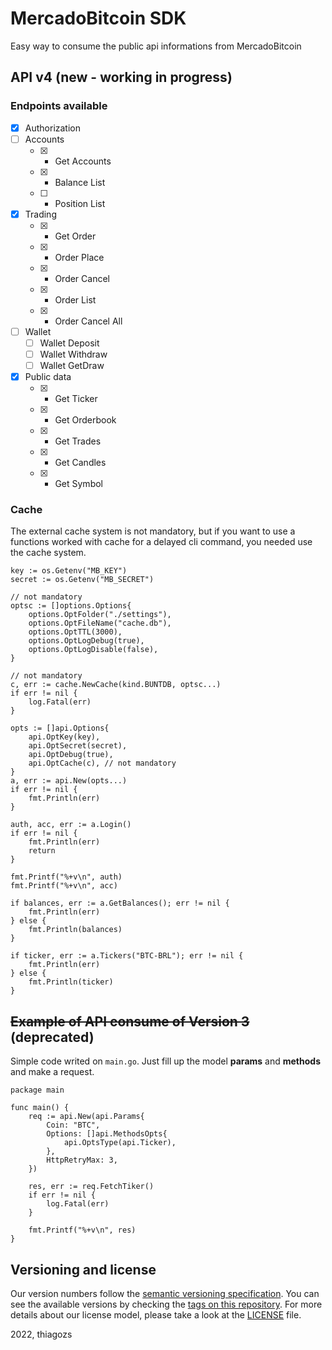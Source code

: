 # MercadoBitcoin SDK

Easy way to consume the public api informations from MercadoBitcoin

## API v4 (new - working in progress)

### Endpoints available

- [x] Authorization
- [ ] Accounts
	- [x] - Get Accounts
	- [x] - Balance List
	- [ ] - Position List
- [x] Trading
	- [x] - Get Order
	- [x] - Order Place
	- [x] - Order Cancel
	- [x] - Order List
	- [x] - Order Cancel All
- [ ] Wallet
	- [ ] Wallet Deposit
	- [ ] Wallet Withdraw
	- [ ] Wallet GetDraw
- [x] Public data
	- [x] - Get Ticker
	- [x] - Get Orderbook
	- [x] - Get Trades
	- [x] - Get Candles
	- [x] - Get Symbol

### Cache
The external cache system is not mandatory, but if you want to use a functions worked with cache for a delayed cli command, you needed use the cache system.

```golang
key := os.Getenv("MB_KEY")
secret := os.Getenv("MB_SECRET")

// not mandatory
optsc := []options.Options{
	options.OptFolder("./settings"),
	options.OptFileName("cache.db"),
	options.OptTTL(3000),
	options.OptLogDebug(true),
	options.OptLogDisable(false),
}

// not mandatory
c, err := cache.NewCache(kind.BUNTDB, optsc...)
if err != nil {
	log.Fatal(err)
}

opts := []api.Options{
	api.OptKey(key),
	api.OptSecret(secret),
	api.OptDebug(true),
	api.OptCache(c), // not mandatory
}
a, err := api.New(opts...)
if err != nil {
	fmt.Println(err)
}

auth, acc, err := a.Login()
if err != nil {
	fmt.Println(err)
	return
}

fmt.Printf("%+v\n", auth)
fmt.Printf("%+v\n", acc)

if balances, err := a.GetBalances(); err != nil {
	fmt.Println(err)
} else {
	fmt.Println(balances)
}

if ticker, err := a.Tickers("BTC-BRL"); err != nil {
	fmt.Println(err)
} else {
	fmt.Println(ticker)
}
```

## ~~Example of API consume of Version 3~~ (deprecated)

Simple code writed on `main.go`. Just fill up the model **params** and **methods** and make a request.

```golang
package main

func main() {
	req := api.New(api.Params{
		Coin: "BTC",
		Options: []api.MethodsOpts{
			api.OptsType(api.Ticker),
		},
		HttpRetryMax: 3,
	})

	res, err := req.FetchTiker()
	if err != nil {
		log.Fatal(err)
	}

	fmt.Printf("%+v\n", res)
}
```
## Versioning and license

Our version numbers follow the [semantic versioning specification](http://semver.org/). You can see the available versions by checking the [tags on this repository](https://github.com/thiagozs/go-mbsdk/tags). For more details about our license model, please take a look at the [LICENSE](LICENSE) file.

2022, thiagozs
